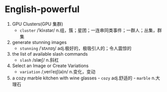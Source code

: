 # English-powerful

1. GPU Clusters(GPU 集群)
    - `cluster` /ˈklʌstər/ n.组，簇；星团；一连串同类事件；一群人；丛集，群集
2. generate stunning images
    - `stunning` /ˈstʌnɪŋ/ adj.极好的，极吸引人的；令人震惊的
3. the list of available slash commands
    - `slash` /slæʃ/ n.斜杠
4.  Select an Image or Create Variations
    - `variation` /ˌveriˈeɪʃ(ə)n/ n.变化，变动
5.   a cozy marble kitchen with wine glasses
    - `cozy` adj.舒适的
    - `marble` n.大理石
